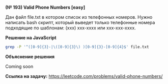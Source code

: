 **(№ 193) Valid Phone Numbers [easy]**

Дан файл file.txt в котором список из телефонных номеров. Нужно написать bash скрипт, который выведет только телефонные номера подходящие по шаблонам: (xxx) xxx-xxxx или xxx-xxx-xxxx.

**Решение на JavaScript**

```bash
grep -P '^([0-9]{3}-|\([0-9]{3}\) )[0-9]{3}-[0-9]{4}$' file.txt
```

**Объяснение решения**

Coming soon

**Ссылка на задачу:** https://leetcode.com/problems/valid-phone-numbers/